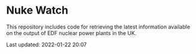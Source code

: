 # Nuke Watch

This repository includes code for retrieving the latest information available on the output of EDF nuclear power plants in the UK.

Last updated: 2022-01-22 20:07